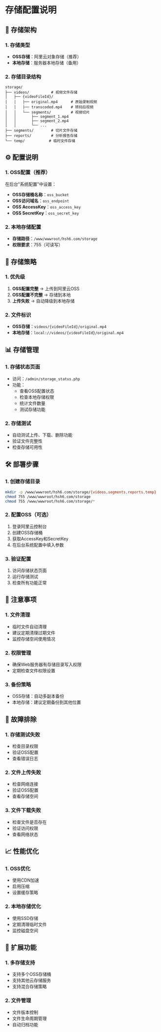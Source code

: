# 存储配置说明

## 📁 存储架构

### 1. **存储类型**
- **OSS存储**：阿里云对象存储（推荐）
- **本地存储**：服务器本地存储（备用）

### 2. **存储目录结构**
```
storage/
├── videos/          # 视频文件存储
│   ├── {videoFileId}/
│   │   ├── original.mp4      # 原始录制视频
│   │   ├── transcoded.mp4    # 转码后视频
│   │   └── segments/         # 视频切片
│   │       ├── segment_1.mp4
│   │       ├── segment_2.mp4
│   │       └── ...
├── segments/        # 切片文件存储
├── reports/         # 分析报告存储
└── temp/           # 临时文件存储
```

## ⚙️ 配置说明

### 1. **OSS配置（推荐）**
在后台"系统配置"中设置：
- **OSS存储桶名称**：`oss_bucket`
- **OSS访问域名**：`oss_endpoint`
- **OSS AccessKey**：`oss_access_key`
- **OSS SecretKey**：`oss_secret_key`

### 2. **本地存储配置**
- **存储路径**：`/www/wwwroot/hsh6.com/storage`
- **权限要求**：755（可读写）

## 🔄 存储策略

### 1. **优先级**
1. **OSS配置完整** → 上传到阿里云OSS
2. **OSS配置不完整** → 存储到本地
3. **上传失败** → 自动降级到本地存储

### 2. **文件标识**
- **OSS存储**：`videos/{videoFileId}/original.mp4`
- **本地存储**：`local://videos/{videoFileId}/original.mp4`

## 📊 存储管理

### 1. **存储状态页面**
- 访问：`/admin/storage_status.php`
- 功能：
  - 查看OSS配置状态
  - 检查本地存储权限
  - 统计文件数量
  - 测试存储功能

### 2. **存储测试**
- 自动测试上传、下载、删除功能
- 验证文件完整性
- 检查存储可用性

## 🛠️ 部署步骤

### 1. **创建存储目录**
```bash
mkdir -p /www/wwwroot/hsh6.com/storage/{videos,segments,reports,temp}
chmod 755 /www/wwwroot/hsh6.com/storage
chmod 755 /www/wwwroot/hsh6.com/storage/*
```

### 2. **配置OSS（可选）**
1. 登录阿里云控制台
2. 创建OSS存储桶
3. 获取AccessKey和SecretKey
4. 在后台系统配置中填入参数

### 3. **验证配置**
1. 访问存储状态页面
2. 运行存储测试
3. 检查所有功能正常

## 📝 注意事项

### 1. **文件清理**
- 临时文件自动清理
- 建议定期清理过期文件
- 监控存储空间使用情况

### 2. **权限管理**
- 确保Web服务器有存储目录写入权限
- 定期检查文件权限设置

### 3. **备份策略**
- OSS存储：自动多副本备份
- 本地存储：建议定期备份到其他位置

## 🔧 故障排除

### 1. **存储测试失败**
- 检查目录权限
- 验证OSS配置
- 查看错误日志

### 2. **文件上传失败**
- 检查网络连接
- 验证OSS配置
- 查看存储空间

### 3. **文件下载失败**
- 检查文件是否存在
- 验证访问权限
- 查看网络状态

## 📈 性能优化

### 1. **OSS优化**
- 使用CDN加速
- 启用压缩
- 设置缓存策略

### 2. **本地存储优化**
- 使用SSD存储
- 定期清理临时文件
- 监控磁盘空间

## 🚀 扩展功能

### 1. **多存储支持**
- 支持多个OSS存储桶
- 支持其他云存储服务
- 支持混合存储策略

### 2. **文件管理**
- 文件版本控制
- 文件生命周期管理
- 自动归档功能
